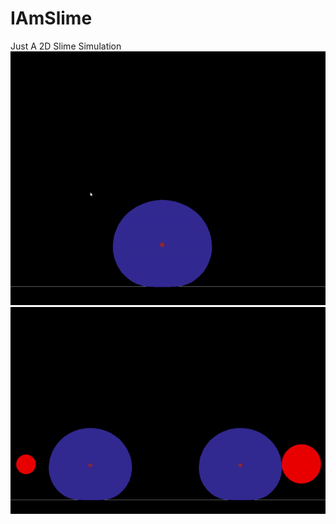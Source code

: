 # IAmSlime
Just A 2D Slime Simulation
![](https://github.com/LesageAdrien/IAmSlime/blob/main/Un_Slime.gif)
![](https://github.com/LesageAdrien/IAmSlime/blob/main/Deux_Slime.gif)
